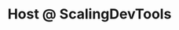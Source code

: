 ---
draft: false
name: "Jack Bridger"
title: "Host @ ScalingDevTools"
quote: "An essential community for anyone in devtools."
avatar: {
    src: "https://ca.slack-edge.com/T02EGRUMRM1-U03CK86RAF4-f0aa65023ac6-512",
    alt: "Jack"
}
publishDate: "2022-11-09 15:39"
---